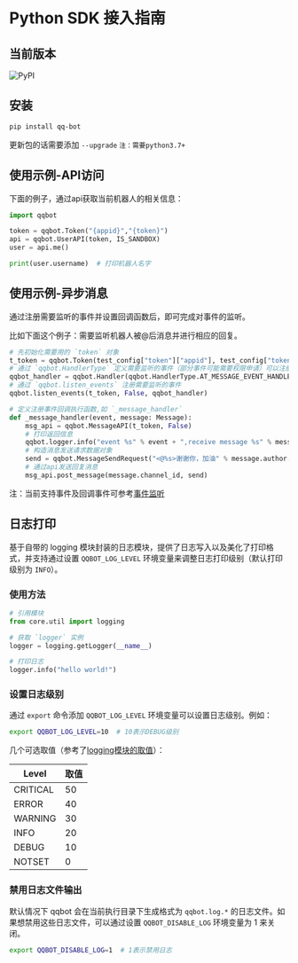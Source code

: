 # Python SDK 接入指南

## 当前版本
![PyPI](https://img.shields.io/pypi/v/qq-bot)

## 安装

``` bash
pip install qq-bot
```

更新包的话需要添加 ``--upgrade`` ``注：需要python3.7+``

## 使用示例-API访问

下面的例子，通过api获取当前机器人的相关信息：

``` py
import qqbot

token = qqbot.Token("{appid}","{token}")
api = qqbot.UserAPI(token, IS_SANDBOX)
user = api.me()

print(user.username)  # 打印机器人名字
```

## 使用示例-异步消息

通过注册需要监听的事件并设置回调函数后，即可完成对事件的监听。

比如下面这个例子：需要监听机器人被@后消息并进行相应的回复。

``` py
# 先初始化需要用的 `token` 对象
t_token = qqbot.Token(test_config["token"]["appid"], test_config["token"]["token"])
# 通过 `qqbot.HandlerType` 定义需要监听的事件（部分事件可能需要权限申请）可以注册多个
qqbot_handler = qqbot.Handler(qqbot.HandlerType.AT_MESSAGE_EVENT_HANDLER, _message_handler)
# 通过 `qqbot.listen_events` 注册需要监听的事件
qqbot.listen_events(t_token, False, qqbot_handler)

# 定义注册事件回调执行函数,如 `_message_handler`
def _message_handler(event, message: Message):
    msg_api = qqbot.MessageAPI(t_token, False)
    # 打印返回信息
    qqbot.logger.info("event %s" % event + ",receive message %s" % message.content)
    # 构造消息发送请求数据对象
    send = qqbot.MessageSendRequest("<@%s>谢谢你，加油" % message.author.id, message.id)
    # 通过api发送回复消息
    msg_api.post_message(message.channel_id, send)
```

注：当前支持事件及回调事件可参考[事件监听](websocket/listen_events.md#当前支持的事件类型)

## 日志打印

基于自带的 logging 模块封装的日志模块，提供了日志写入以及美化了打印格式，并支持通过设置 `QQBOT_LOG_LEVEL` 环境变量来调整日志打印级别（默认打印级别为 `INFO`）。

### 使用方法

``` py
# 引用模块
from core.util import logging

# 获取 `logger` 实例
logger = logging.getLogger(__name__)

# 打印日志
logger.info("hello world!")
```

### 设置日志级别

通过 `export` 命令添加 `QQBOT_LOG_LEVEL` 环境变量可以设置日志级别。例如：

``` bash
export QQBOT_LOG_LEVEL=10  # 10表示DEBUG级别
```

几个可选取值（参考了[logging模块的取值](https://docs.python.org/3/library/logging.html#levels)）：

| Level | 取值 |
| ----- | ------------- |
| CRITICAL  | 50  |
| ERROR | 40 |
| WARNING | 30 |
| INFO | 20 |
| DEBUG | 10 |
| NOTSET | 0 |

### 禁用日志文件输出

默认情况下 qqbot 会在当前执行目录下生成格式为 `qqbot.log.*` 的日志文件。如果想禁用这些日志文件，可以通过设置 `QQBOT_DISABLE_LOG` 环境变量为 1 来关闭。

``` bash
export QQBOT_DISABLE_LOG=1  # 1表示禁用日志
```
